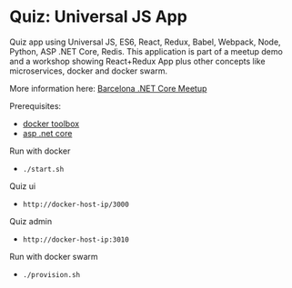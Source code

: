 # Quiz: Universal JS App

Quiz app using Universal JS, ES6, React, Redux, Babel, Webpack, Node, Python, ASP .NET Core, Redis.
This application is part of a meetup demo and a workshop showing React+Redux App plus other concepts like microservices, docker and docker swarm.

More information here: [Barcelona .NET Core Meetup](http://www.meetup.com/es-ES/Barcelona-NET-Core/events/229970926/)

Prerequisites:
* [docker toolbox](https://www.docker.com/products/docker-toolbox)
* [asp .net core](http://docs.asp.net/en/latest/getting-started/index.html)

Run with docker
* `./start.sh`

Quiz ui
* `http://docker-host-ip/3000`

Quiz admin
* `http://docker-host-ip:3010`

Run with docker swarm
* `./provision.sh`
